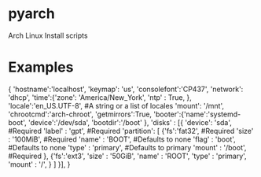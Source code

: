 # pyarch
Arch Linux Install scripts


# Examples

{
    'hostname':'localhost',
    'keymap': 'us',
    'consolefont':'CP437',
    'network': 'dhcp',
    'time':{'zone': 'America/New_York',
            'ntp' : True,
            },
    'locale':'en_US.UTF-8', #A string or a list of locales
    'mount': '/mnt',
    'chrootcmd':'arch-chroot',
    'getmirrors':True,
    'booter':{'name':'systemd-boot',
             'device':'/dev/sda',
             'bootdir':'/boot'
            },
    'disks' : [{
        'device': 'sda',    #Required
        'label' : 'gpt',    #Required
        'partition': [ {'fs':'fat32',    #Required
                        'size' : '100MiB',   #Required
                        'name' : 'BOOT',  #Defaults to none
                        'flag' : 'boot',  #Defaults to none
                        'type' : 'primary',  #Defaults to primary
                        'mount' : '/boot', #Required
                        },
                        {'fs':'ext3',
                        'size' : '50GiB',
                        'name' : 'ROOT',
                        'type' : 'primary',
                        'mount' : '/',
                        }
                      ]
                }],
}
